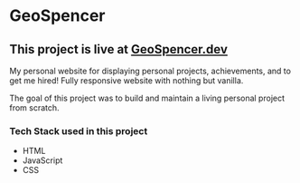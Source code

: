 # GeoSpencer #

## This project is live at [GeoSpencer.dev](https://geospencer.dev/) ##
My personal website for displaying personal projects, achievements, and to get me hired!
Fully responsive website with nothing but vanilla.

The goal of this project was to build and maintain a living personal project from scratch.

### Tech Stack used in this project ###
- HTML
- JavaScript
- CSS

